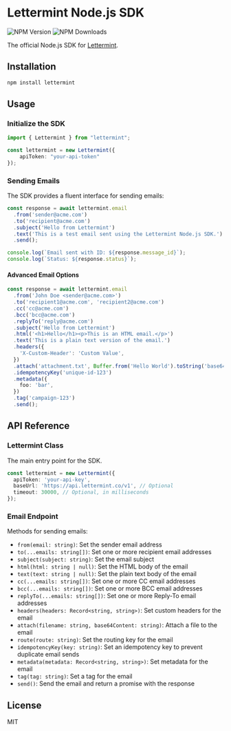 # Lettermint Node.js SDK

![NPM Version](https://img.shields.io/npm/v/lettermint)
![NPM Downloads](https://img.shields.io/npm/dm/lettermint)

The official Node.js SDK for [Lettermint](https://lettermint.co).

## Installation

```bash
npm install lettermint
```

## Usage

### Initialize the SDK

```typescript
import { Lettermint } from "lettermint";

const lettermint = new Lettermint({
    apiToken: "your-api-token"
});
```

### Sending Emails

The SDK provides a fluent interface for sending emails:

```typescript
const response = await lettermint.email
  .from('sender@acme.com')
  .to('recipient@acme.com')
  .subject('Hello from Lettermint')
  .text('This is a test email sent using the Lettermint Node.js SDK.')
  .send();

console.log(`Email sent with ID: ${response.message_id}`);
console.log(`Status: ${response.status}`);
```

#### Advanced Email Options

```typescript
const response = await lettermint.email
  .from('John Doe <sender@acme.com>')
  .to('recipient1@acme.com', 'recipient2@acme.com')
  .cc('cc@acme.com')
  .bcc('bcc@acme.com')
  .replyTo('reply@acme.com')
  .subject('Hello from Lettermint')
  .html('<h1>Hello</h1><p>This is an HTML email.</p>')
  .text('This is a plain text version of the email.')
  .headers({
    'X-Custom-Header': 'Custom Value',
  })
  .attach('attachment.txt', Buffer.from('Hello World').toString('base64'))
  .idempotencyKey('unique-id-123')
  .metadata({
    foo: 'bar',
  })
  .tag('campaign-123')
  .send();
```

## API Reference

### Lettermint Class

The main entry point for the SDK.

```typescript
const lettermint = new Lettermint({
  apiToken: 'your-api-key',
  baseUrl: 'https://api.lettermint.co/v1', // Optional
  timeout: 30000, // Optional, in milliseconds
});
```

### Email Endpoint

Methods for sending emails:

- `from(email: string)`: Set the sender email address
- `to(...emails: string[])`: Set one or more recipient email addresses
- `subject(subject: string)`: Set the email subject
- `html(html: string | null)`: Set the HTML body of the email
- `text(text: string | null)`: Set the plain text body of the email
- `cc(...emails: string[])`: Set one or more CC email addresses
- `bcc(...emails: string[])`: Set one or more BCC email addresses
- `replyTo(...emails: string[])`: Set one or more Reply-To email addresses
- `headers(headers: Record<string, string>)`: Set custom headers for the email
- `attach(filename: string, base64Content: string)`: Attach a file to the email
- `route(route: string)`: Set the routing key for the email
- `idempotencyKey(key: string)`: Set an idempotency key to prevent duplicate email sends
- `metadata(metadata: Record<string, string>)`: Set metadata for the email
- `tag(tag: string)`: Set a tag for the email
- `send()`: Send the email and return a promise with the response

## License

MIT
